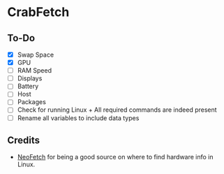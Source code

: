 # CrabFetch

## To-Do
- [x] Swap Space
- [x] GPU
- [ ] RAM Speed
- [ ] Displays
- [ ] Battery
- [ ] Host
- [ ] Packages
- [ ] Check for running Linux + All required commands are indeed present
- [ ] Rename all variables to include data types

## Credits
- [NeoFetch](https://github.com/dylanaraps/neofetch) for being a good source on where to find hardware info in Linux.
